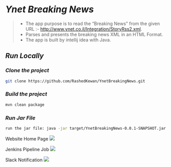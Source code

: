 # *Ynet Breaking News*
> * The app purpose is to read the “Breaking News” from the given URL :- http://www.ynet.co.il/Integration/StoryRss2.xml.
> * Parses and presents the breaking news XML in an HTML Format.
> * The app is built by intellij idea with Java.

## *Run Locally*
### *Clone the project*
```bash
git clone https://github.com/RashedKewan/YnetBreakingNews.git
```
### *Build the project*
```bash
mvn clean package
```
### *Run Jar File*
```bash
run the jar file: java -jar target/YnetBreakingNews-0.0.1-SNAPSHOT.jar
```

Website Home Page
![](imgs/ynet-news-page.png)

Jenkins Pipeline Job
![](imgs/jenkins-pipeline-img.png)

Slack Notification
![](imgs/slack-notification.png)

